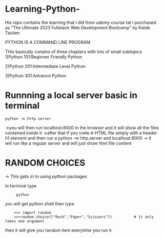 # Learning-Python-
His repo contains the learning that i did from udemy course tat i purchased as "The Ultimate 2023 Fullstack Web Development Bootcamp"  by Kalob Taulien

PYTHON IS A COMMAND LINE PROGRAM


THis basically conains of three chapters with lots of small subtopics 
1)Python 101:Beginner Friendly Python

2)Python 201:Intermediate Level Python

3)Python 301:Advance Python

# Runnning a local server basic in terminal
    python -m http.server

->you will then run localhost:8000 in the browser and it will show all the files contained inside it 
->after that if you crete A HTML file simply with a header h1 element and then run a python -m http.server and localhost:8000
-> it will run like a regular server and will just show html file content 




# RANDOM CHOICES 

-> This gets in to using python packages 

In terminal type
        
         python 
         
you will get python shell then type 
        
        >>> import random 
        >>>random.choice(["Rock","Paper","Scissors"])          # it only takes one argument 

then it will give you random item everytime you run it 



